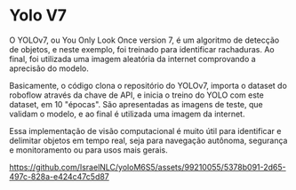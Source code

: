 # Yolo V7

O YOLOv7, ou You Only Look Once version 7, é um algoritmo de detecção de objetos, e neste exemplo, foi treinado para identificar rachaduras. Ao final, foi utilizada uma imagem aleatória da internet comprovando a aprecisão do modelo.

Basicamente, o código clona o repositório do YOLOv7, importa o dataset do roboflow através da chave de API, e inicia o treino do YOLO com este dataset, em 10 "épocas". São apresentadas as imagens de teste, que validam o modelo, e ao final é utilizada uma imagem da internet.

Essa implementação de visão computacional é muito útil para identificar e delimitar objetos em tempo real, seja para navegação autônoma, segurança e monitoramento ou para usos mais gerais.


https://github.com/IsraelNLC/yoloM6S5/assets/99210055/5378b091-2d65-497c-828a-e424c47c5d87


